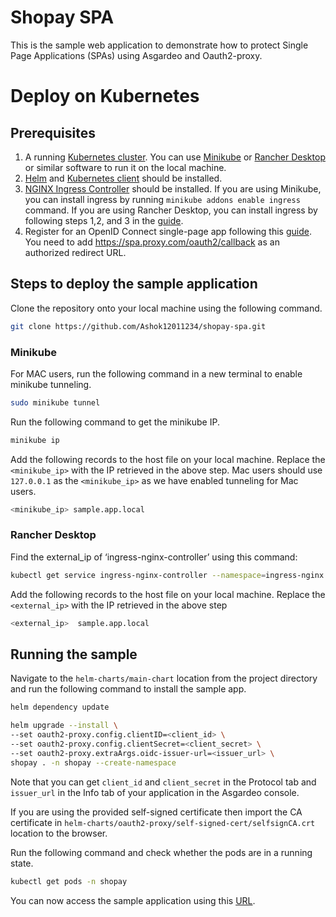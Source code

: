 
# Shopay SPA

This is the sample web application to demonstrate how to protect Single Page Applications (SPAs) using Asgardeo and Oauth2-proxy.


# Deploy on Kubernetes

## Prerequisites

1. A running [Kubernetes cluster](https://kubernetes.io/docs/setup/). You can use [Minikube](https://minikube.sigs.k8s.io/docs/start/) or [Rancher Desktop](https://docs.rancherdesktop.io/getting-started/installation/) or similar software to run it on the local machine.
2. [Helm](https://helm.sh/docs/intro/install/) and [Kubernetes client](https://kubernetes.io/docs/tasks/tools/#kubectl) should be installed.
3. [NGINX Ingress Controller](https://kubernetes.github.io/ingress-nginx/deploy/) should be installed. If you are using Minikube, you can install ingress by running ```minikube addons enable ingress``` command. If you are using Rancher Desktop, you can install ingress by following steps 1,2, and 3 in the [guide](https://docs.rancherdesktop.io/how-to-guides/setup-NGINX-Ingress-Controller/).
4. Register for an OpenID Connect single-page app following this [guide](https://wso2.com/asgardeo/docs/guides/applications/register-single-page-app/#register-the-app). You need to add https://spa.proxy.com/oauth2/callback as an authorized redirect URL. 

## Steps to deploy the sample application

Clone the repository onto your local machine using the following command.

```bash
git clone https://github.com/Ashok12011234/shopay-spa.git
```

### Minikube

For MAC users, run the following command in a new terminal to enable minikube tunneling.


```bash
sudo minikube tunnel
```

Run the following command to get the minikube IP.

```bash
minikube ip
```

Add the following records to the host file on your local machine. Replace the ```<minikube_ip>``` with the IP retrieved in the above step. Mac users should use ```127.0.0.1``` as the ```<minikube_ip>``` as we have enabled tunneling for Mac users.

```bash
<minikube_ip> sample.app.local
```

### Rancher Desktop

Find the external_ip  of ‘ingress-nginx-controller’ using this command:

```bash
kubectl get service ingress-nginx-controller --namespace=ingress-nginx
```

Add the following records to the host file on your local machine. Replace the ```<external_ip>``` with the IP retrieved in the above step

```bash
<external_ip>  sample.app.local
```

## Running the sample


Navigate to the ```helm-charts/main-chart``` location from the project directory and run the following command to install the sample app.

```bash
helm dependency update
```

```bash
helm upgrade --install \
--set oauth2-proxy.config.clientID=<client_id> \
--set oauth2-proxy.config.clientSecret=<client_secret> \
--set oauth2-proxy.extraArgs.oidc-issuer-url=<issuer_url> \
shopay . -n shopay --create-namespace
```

Note that you can get ```client_id``` and ```client_secret``` in the Protocol tab and ```issuer_url``` in the Info tab of your application in the Asgardeo console.

If you are using the provided self-signed certificate then import the CA certificate in ```helm-charts/oauth2-proxy/self-signed-cert/selfsignCA.crt ``` location to the browser.

Run the following command and check whether the pods are in a running state.

```bash
kubectl get pods -n shopay
```

You can now access the sample application using this [URL](https://sample-app.local).